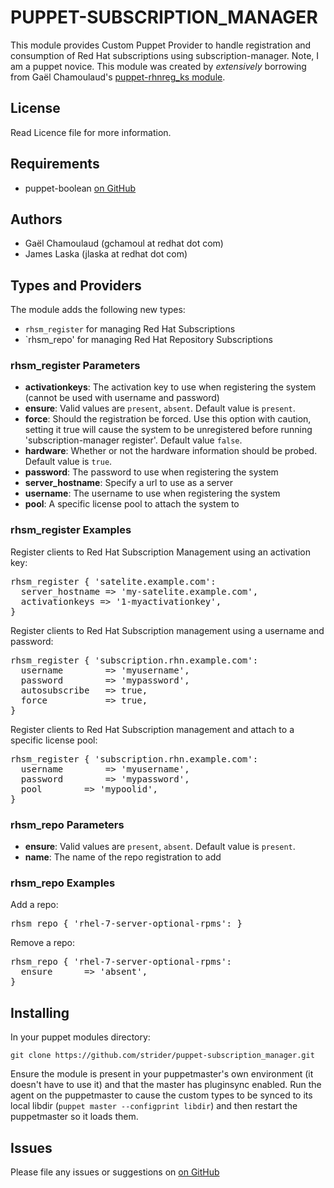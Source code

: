# PUPPET-SUBSCRIPTION_MANAGER

This module provides Custom Puppet Provider to handle registration and consumption of Red Hat subscriptions using subscription-manager.  Note, I am a puppet novice.  This module was created by *extensively* borrowing from Gaël Chamoulaud's [puppet-rhnreg_ks module](https://github.com/strider/puppet-rhnreg_ks).

## License

Read Licence file for more information.

## Requirements
* puppet-boolean [on GitHub](https://github.com/adrienthebo/puppet-boolean)

## Authors
* Gaël Chamoulaud (gchamoul at redhat dot com)
* James Laska (jlaska at redhat dot com)

## Types and Providers

The module adds the following new types:

* `rhsm_register` for managing Red Hat Subscriptions
* `rhsm_repo'     for managing Red Hat Repository Subscriptions

### rhsm_register Parameters

- **activationkeys**: The activation key to use when registering the system (cannot be used with username and password)
- **ensure**: Valid values are `present`, `absent`. Default value is `present`.
- **force**: Should the registration be forced. Use this option with caution, setting it true will cause the system to be unregistered before running 'subscription-manager register'. Default value `false`.
- **hardware**: Whether or not the hardware information should be probed. Default value is `true`.
- **password**: The password to use when registering the system
- **server_hostname**: Specify a url to use as a server
- **username**: The username to use when registering the system
- **pool**: A specific license pool to attach the system to

### rhsm_register Examples

Register clients to Red Hat Subscription Management using an activation key:

<pre>
rhsm_register { 'satelite.example.com':
  server_hostname => 'my-satelite.example.com',
  activationkeys => '1-myactivationkey',
}
</pre>

Register clients to Red Hat Subscription management using a username and password:

<pre>
rhsm_register { 'subscription.rhn.example.com':
  username        => 'myusername',
  password        => 'mypassword',
  autosubscribe   => true,
  force           => true,
}
</pre>

Register clients to Red Hat Subscription management and attach to a specific license pool:

<pre>
rhsm_register { 'subscription.rhn.example.com':
  username        => 'myusername',
  password        => 'mypassword',
  pool		  => 'mypoolid',
}
</pre>

### rhsm_repo Parameters

- **ensure**: Valid values are `present`, `absent`. Default value is `present`.
- **name**: The name of the repo registration to add

### rhsm_repo Examples

Add a repo:

<pre>
rhsm_repo { 'rhel-7-server-optional-rpms': }
</pre>

Remove a repo:

<pre>
rhsm_repo { 'rhel-7-server-optional-rpms': 
  ensure	  => 'absent',
}
</pre>

## Installing

In your puppet modules directory:

    git clone https://github.com/strider/puppet-subscription_manager.git

Ensure the module is present in your puppetmaster's own environment (it doesn't
have to use it) and that the master has pluginsync enabled.  Run the agent on
the puppetmaster to cause the custom types to be synced to its local libdir
(`puppet master --configprint libdir`) and then restart the puppetmaster so it
loads them.

## Issues

Please file any issues or suggestions on [on GitHub](https://github.com/jlaska/puppet-subscription_manager/issues)

